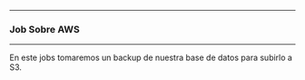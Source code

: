 ---------------------------------------------------------

### Job Sobre AWS

---------------------------------------------------------

En este jobs tomaremos un backup de nuestra base de datos para subirlo a S3.
